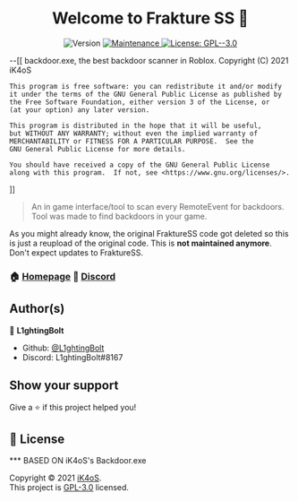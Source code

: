 <h1 align="center">Welcome to Frakture SS 👋</h1>
<p align="center">
  <img alt="Version" src="https://img.shields.io/badge/version-7.0.5-blue.svg?cacheSeconds=2592000" />
  <a href="https://github.com/iK4oS/backdoor.exe/graphs/commit-activity" target="_blank">
    <img alt="Maintenance" src="https://img.shields.io/badge/Maintained%3F-no-red.svg" />
  </a>
  <a href="https://github.com/iK4oS/backdoor.exe/blob/master/LICENSE" target="_blank">
    <img alt="License: GPL--3.0" src="https://img.shields.io/github/license/iK4oS/backdoor.exe" />
  </a>
</p>
--[[
    backdoor.exe, the best backdoor scanner in Roblox.
    Copyright (C) 2021	iK4oS

    This program is free software: you can redistribute it and/or modify
    it under the terms of the GNU General Public License as published by
    the Free Software Foundation, either version 3 of the License, or
    (at your option) any later version.

    This program is distributed in the hope that it will be useful,
    but WITHOUT ANY WARRANTY; without even the implied warranty of
    MERCHANTABILITY or FITNESS FOR A PARTICULAR PURPOSE.  See the
    GNU General Public License for more details.

    You should have received a copy of the GNU General Public License
    along with this program.  If not, see <https://www.gnu.org/licenses/>.
]]

> An in game interface/tool to scan every RemoteEvent for backdoors. </br>
> Tool was made to find backdoors in your game.

As you might already know, the original FraktureSS code got deleted so this is just a reupload of the original code.
This is **not maintained anymore**. Don't expect updates to FraktureSS.

### 🏠 [Homepage](https://github.com/L1ghtingBolt/FraktureSS) 🔗 [Discord](https://discord.gg/w8SkzPz9qQ)

<!--- ### ✨ [Demo](https://demo.url/) Comming soon ;) --->

## Author(s)

👤 **L1ghtingBolt**

* Github: [@L1ghtingBolt](https://github.com/L1ghtingBolt)
* Discord: L1ghtingBolt#8167

## Show your support

Give a ⭐️ if this project helped you!

## 📝 License

*** BASED ON iK4oS's Backdoor.exe

Copyright © 2021 [iK4oS](https://github.com/iK4oS).<br />
This project is [GPL-3.0](https://github.com/iK4oS/backdoor.exe/blob/master/LICENSE) licensed.

